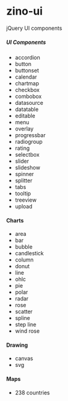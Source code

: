 # zino-ui
 jQuery UI components

##### UI Components
- accordion
- button
- buttonset
- calendar
- chartmap
- checkbox
- combobox
- datasource
- datatable
- editable
- menu
- overlay
- progressbar
- radiogroup
- rating
- selectbox
- slider
- slideshow
- spinner
- splitter
- tabs
- tooltip
- treeview
- upload
#### Charts
- area
- bar
- bubble
- candlestick
- column
- donut
- line
- ohlc
- pie
- polar
- radar
- rose
- scatter
- spline
- step line
- wind rose
#### Drawing
- canvas
- svg
#### Maps
- 238 countries
